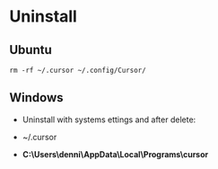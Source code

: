 # Uninstall

## Ubuntu
```shell
rm -rf ~/.cursor ~/.config/Cursor/
```

## Windows
- Uninstall with systems ettings and after delete:

- ~/.cursor
- **C:\Users\denni\AppData\Local\Programs\cursor**
